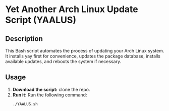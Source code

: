 #  Yet Another Arch Linux Update Script (YAALUS)

## Description

This Bash script automates the process of updating your Arch Linux system. It installs yay first for convenience, updates the package database, installs available updates, and reboots the system if necessary.

## Usage

1. **Download the script:** clone the repo.
2. **Run it:** Run the following command:
   ```bash
   ./YAALUS.sh
